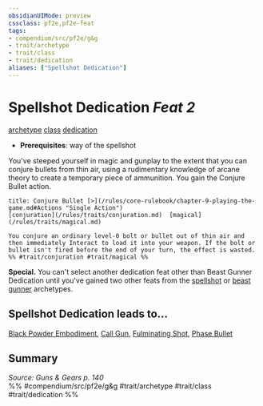 ```yaml
---
obsidianUIMode: preview
cssclass: pf2e,pf2e-feat
tags:
- compendium/src/pf2e/g&g
- trait/archetype
- trait/class
- trait/dedication
aliases: ["Spellshot Dedication"]
---
```

# Spellshot Dedication  *Feat 2*  
[archetype](/rules/traits/archetype.md)  [class](/rules/traits/class-som.md)  [dedication](/rules/traits/dedication.md)  

- **Prerequisites**: way of the spellshot

You've steeped yourself in magic and gunplay to the extent that you can conjure bullets from thin air, using a rudimentary knowledge of arcane theory to create a temporary piece of ammunition. You gain the Conjure Bullet action.

```ad-embed-ability
title: Conjure Bullet [>](/rules/core-rulebook/chapter-9-playing-the-game.md#Actions "Single Action")
[conjuration](/rules/traits/conjuration.md)  [magical](/rules/traits/magical.md)  

You conjure an ordinary level-0 bolt or bullet out of thin air and then immediately Interact to load it into your weapon. If the bolt or bullet isn't fired before the end of your turn, the effect is wasted.  
%% #trait/conjuration #trait/magical %%
```

**Special.** You can't select another dedication feat other than Beast Gunner Dedication until you've gained two other feats from the [spellshot](/compendium/character/archetypes/spellshot-g-g.md) or [beast gunner](/compendium/character/archetypes/beast-gunner-g-g.md) archetypes.

## Spellshot Dedication leads to...

[Black Powder Embodiment](/compendium/feats/black-powder-embodiment-g-g.md), [Call Gun](/compendium/feats/call-gun-g-g.md), [Fulminating Shot](/compendium/feats/fulminating-shot-g-g.md), [Phase Bullet](/compendium/feats/phase-bullet-g-g.md)

## Summary

*Source: Guns & Gears p. 140*  
%% #compendium/src/pf2e/g&g #trait/archetype #trait/class #trait/dedication %%